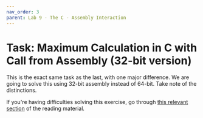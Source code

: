 ```yaml
---
nav_order: 3
parent: Lab 9 - The C - Assembly Interaction
---
```


# Task: Maximum Calculation in C with Call from Assembly (32-bit version)

This is the exact same task as the last, with one major difference.
We are going to solve this using 32-bit assembly instead of 64-bit.
Take note of the distinctions.

If you're having difficulties solving this exercise, go through
[this relevant section](../../reading/calling-convention.md) of the reading
material.

